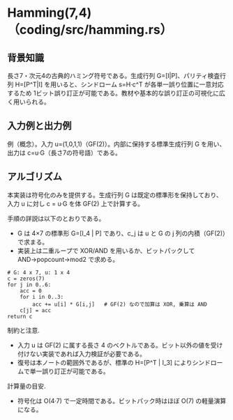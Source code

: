 # Hamming(7,4)（coding/src/hamming.rs）

## 背景知識
長さ7・次元4の古典的ハミング符号である。生成行列 G=[I|P]、パリティ検査行列 H=[P^T|I] を用いると、シンドローム s=H·c^T が各単一誤り位置に一意対応するため 1ビット誤り訂正が可能である。教材や基本的な誤り訂正の可視化に広く用いられる。

## 入力例と出力例
例（概念）。入力 u=(1,0,1,1)（GF(2)）。内部に保持する標準生成行列 G を用い、出力は c=u·G（長さ7の符号語）である。

## アルゴリズム
本実装は符号化のみを提供する。生成行列 G は既定の標準形を保持しており、入力 u に対し c = u·G を体 GF(2) 上で計算する。

手順の詳説は以下のとおりである。
- G は 4×7 の標準形 G=[I_4 | P] であり、c_j は u と G の j 列の内積（GF(2)）で求まる。
- 実装上は二重ループで XOR/AND を用いるか、ビットパックして AND→popcount→mod2 で求める。

```text
# G: 4 x 7, u: 1 x 4
c = zeros(7)
for j in 0..6:
	acc = 0
	for i in 0..3:
		acc += u[i] * G[i,j]   # GF(2) なので加算は XOR, 乗算は AND
	c[j] = acc
return c
```

制約と注意.
- 入力 u は GF(2) に属する長さ 4 のベクトルである。ビット以外の値を受け付けない実装であれば入力検証が必要である。
- 復号は本ノートの範囲外であるが、標準の H=[P^T | I_3] によりシンドロームで単一誤り訂正が可能である。

計算量の目安.
- 符号化は O(4·7) で一定時間である。ビットパック時はほぼ O(7) の軽量演算になる。
